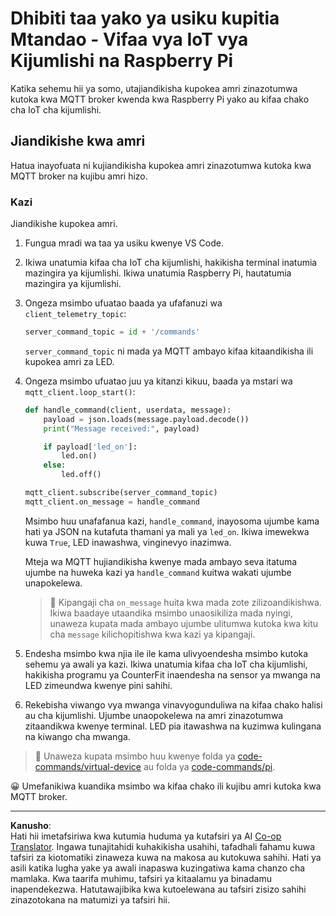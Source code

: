 <!--
CO_OP_TRANSLATOR_METADATA:
{
  "original_hash": "c527ce85d69b1a3875366ec61cbed8aa",
  "translation_date": "2025-08-27T22:13:15+00:00",
  "source_file": "1-getting-started/lessons/4-connect-internet/single-board-computer-commands.md",
  "language_code": "sw"
}
-->
# Dhibiti taa yako ya usiku kupitia Mtandao - Vifaa vya IoT vya Kijumlishi na Raspberry Pi

Katika sehemu hii ya somo, utajiandikisha kupokea amri zinazotumwa kutoka kwa MQTT broker kwenda kwa Raspberry Pi yako au kifaa chako cha IoT cha kijumlishi.

## Jiandikishe kwa amri

Hatua inayofuata ni kujiandikisha kupokea amri zinazotumwa kutoka kwa MQTT broker na kujibu amri hizo.

### Kazi

Jiandikishe kupokea amri.

1. Fungua mradi wa taa ya usiku kwenye VS Code.

1. Ikiwa unatumia kifaa cha IoT cha kijumlishi, hakikisha terminal inatumia mazingira ya kijumlishi. Ikiwa unatumia Raspberry Pi, hautatumia mazingira ya kijumlishi.

1. Ongeza msimbo ufuatao baada ya ufafanuzi wa `client_telemetry_topic`:

    ```python
    server_command_topic = id + '/commands'
    ```

    `server_command_topic` ni mada ya MQTT ambayo kifaa kitaandikisha ili kupokea amri za LED.

1. Ongeza msimbo ufuatao juu ya kitanzi kikuu, baada ya mstari wa `mqtt_client.loop_start()`:

    ```python
    def handle_command(client, userdata, message):
        payload = json.loads(message.payload.decode())
        print("Message received:", payload)
    
        if payload['led_on']:
            led.on()
        else:
            led.off()
    
    mqtt_client.subscribe(server_command_topic)
    mqtt_client.on_message = handle_command
    ```

    Msimbo huu unafafanua kazi, `handle_command`, inayosoma ujumbe kama hati ya JSON na kutafuta thamani ya mali ya `led_on`. Ikiwa imewekwa kuwa `True`, LED inawashwa, vinginevyo inazimwa.

    Mteja wa MQTT hujiandikisha kwenye mada ambayo seva itatuma ujumbe na huweka kazi ya `handle_command` kuitwa wakati ujumbe unapokelewa.

    > 💁 Kipangaji cha `on_message` huita kwa mada zote zilizoandikishwa. Ikiwa baadaye utaandika msimbo unaosikiliza mada nyingi, unaweza kupata mada ambayo ujumbe ulitumwa kutoka kwa kitu cha `message` kilichopitishwa kwa kazi ya kipangaji.

1. Endesha msimbo kwa njia ile ile kama ulivyoendesha msimbo kutoka sehemu ya awali ya kazi. Ikiwa unatumia kifaa cha IoT cha kijumlishi, hakikisha programu ya CounterFit inaendesha na sensor ya mwanga na LED zimeundwa kwenye pini sahihi.

1. Rekebisha viwango vya mwanga vinavyogunduliwa na kifaa chako halisi au cha kijumlishi. Ujumbe unaopokelewa na amri zinazotumwa zitaandikwa kwenye terminal. LED pia itawashwa na kuzimwa kulingana na kiwango cha mwanga.

> 💁 Unaweza kupata msimbo huu kwenye folda ya [code-commands/virtual-device](../../../../../1-getting-started/lessons/4-connect-internet/code-commands/virtual-device) au folda ya [code-commands/pi](../../../../../1-getting-started/lessons/4-connect-internet/code-commands/pi).

😀 Umefanikiwa kuandika msimbo wa kifaa chako ili kujibu amri kutoka kwa MQTT broker.

---

**Kanusho**:  
Hati hii imetafsiriwa kwa kutumia huduma ya kutafsiri ya AI [Co-op Translator](https://github.com/Azure/co-op-translator). Ingawa tunajitahidi kuhakikisha usahihi, tafadhali fahamu kuwa tafsiri za kiotomatiki zinaweza kuwa na makosa au kutokuwa sahihi. Hati ya asili katika lugha yake ya awali inapaswa kuzingatiwa kama chanzo cha mamlaka. Kwa taarifa muhimu, tafsiri ya kitaalamu ya binadamu inapendekezwa. Hatutawajibika kwa kutoelewana au tafsiri zisizo sahihi zinazotokana na matumizi ya tafsiri hii.